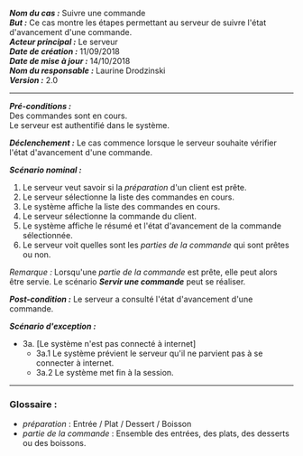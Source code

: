 ***Nom du cas :*** Suivre une commande  
***But :*** Ce cas montre les étapes permettant au serveur de suivre l'état d'avancement d'une commande.  
***Acteur principal :*** Le serveur   
***Date de création :*** 11/09/2018  
***Date de mise à jour :*** 14/10/2018  
***Nom du responsable :*** Laurine Drodzinski   
***Version :*** 2.0

---

***Pré-conditions :***  
Des commandes sont en cours.  
Le serveur est authentifié dans le système.  
  
***Déclenchement :*** Le cas commence lorsque le serveur souhaite vérifier l'état d'avancement d'une commande.   
  
***Scénario nominal :***  
1. Le serveur veut savoir si la *préparation* d'un client est prête.  
2. Le serveur sélectionne la liste des commandes en cours.  
3. Le système affiche la liste des commandes en cours.  
4. Le serveur sélectionne la commande du client. 
5. Le système affiche le résumé et l'état d'avancement de la commande sélectionnée.  
6. Le serveur voit quelles sont les *parties de la commande* qui sont prêtes ou non.  
  
*Remarque :* Lorsqu'une *partie de la commande* est prête, elle peut alors être servie. Le scénario ***Servir une commande*** peut se réaliser.    
  
***Post-condition :*** Le serveur a consulté l'état d'avancement d'une commande.  
  
***Scénario d'exception :***  
- 3a. [Le système n'est pas connecté à internet]
  - 3a.1 Le système prévient le serveur qu'il ne parvient pas à se connecter à internet.
  - 3a.2 Le système met fin à la session.  
    
---

### Glossaire :

- *préparation* : Entrée / Plat / Dessert / Boisson  
- *partie de la commande* : Ensemble des entrées, des plats, des desserts ou des boissons.
